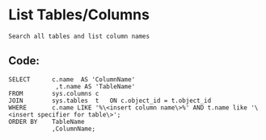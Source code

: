 
# List Tables/Columns

    Search all tables and list column names

## Code:

    SELECT      c.name  AS 'ColumnName'  
                 ,t.name AS 'TableName'  
    FROM        sys.columns c  
    JOIN        sys.tables  t   ON c.object_id = t.object_id  
    WHERE       c.name LIKE '%\<insert column name\>%' AND t.name like '\<insert specifier for table\>';  
    ORDER BY    TableName  
                ,ColumnName;